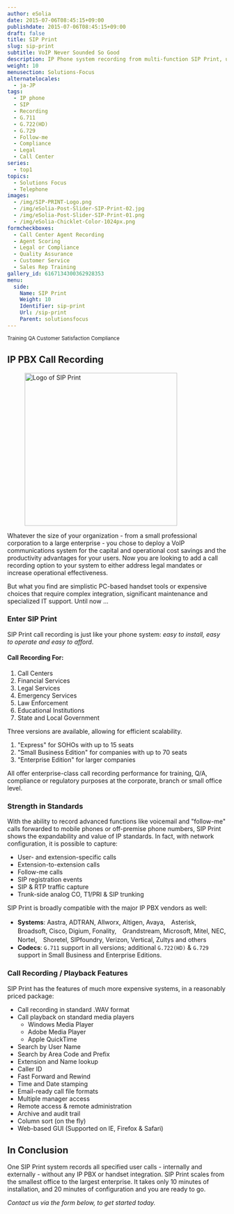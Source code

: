 ```yaml
---
author: eSolia
date: 2015-07-06T08:45:15+09:00
publishdate: 2015-07-06T08:45:15+09:00
draft: false
title: SIP Print
slug: sip-print
subtitle: VoIP Never Sounded So Good
description: IP Phone system recording from multi-function SIP Print, used for training, compliance, customer service scenarios - from eSolia Inc.
weight: 10
menusection: Solutions-Focus
alternatelocales:
  - ja-JP
tags:
  - IP phone
  - SIP
  - Recording
  - G.711
  - G.722(HD)
  - G.729
  - Follow-me
  - Compliance
  - Legal
  - Call Center
series:
  - top1
topics:
  - Solutions Focus
  - Telephone
images:
  - /img/SIP-PRINT-Logo.png
  - /img/eSolia-Post-Slider-SIP-Print-02.jpg
  - /img/eSolia-Post-Slider-SIP-Print-01.png
  - /img/eSolia-Chicklet-Color-1024px.png
formcheckboxes:
  - Call Center Agent Recording
  - Agent Scoring
  - Legal or Compliance
  - Quality Assurance
  - Customer Service
  - Sales Rep Training
gallery_id: 6167134300362928353
menu:
  side:
    Name: SIP Print
    Weight: 10
    Identifier: sip-print
    Url: /sip-print
    Parent: solutionsfocus
---
```


<small>
<a class="grey lighten-3 green-text waves-effect waves-light btn">Training</a>
<a class="grey lighten-3 green-text waves-effect waves-light btn">QA</a>
<a class="grey lighten-3 green-text waves-effect waves-light btn">Customer Satisfaction</a>
<a class="grey lighten-3 green-text waves-effect waves-light btn">Compliance</a>
</small>

## IP PBX Call Recording

<figure class="image-container">
<img class="materialboxed right responsive-img" width="350" data-caption="SIP Print Logo" alt="Logo of SIP Print" src="/img/SIP-PRINT-Logo-2.png" >
</figure>

Whatever the size of your organization - from a small professional corporation to a large enterprise - you chose to deploy a VoIP communications system for the capital and operational cost savings and the productivity advantages for your users. Now you are looking to add a call recording option to your system to either address legal mandates or increase operational effectiveness.

But what you find are simplistic PC-based handset tools or expensive choices that require complex integration, significant maintenance and specialized IT support. Until now ...

### Enter SIP Print

SIP Print call recording is just like your phone system: _easy to install, easy to operate and easy to afford_.

<div class="esolia-card-panel blue-grey darken-4 z-depth-1">
  <h4 class="center green-text text-accent-3">Call Recording For:</h4>
    <ol>
      <li class="white-text">Call Centers</li>
      <li class="white-text">Financial Services</li>
      <li class="white-text">Legal Services</li>
      <li class="white-text">Emergency Services</li>
      <li class="white-text">Law Enforcement</li>
      <li class="white-text">Educational Institutions</li>
      <li class="white-text">State and Local Government</li>
    </ol>
</div>

Three versions are available, allowing for efficient scalability.

1. "Express" for SOHOs with up to 15 seats
1. "Small Business Edition" for companies with up to 70 seats
1. "Enterprise Edition" for larger companies

All offer enterprise-class call recording performance for training, Q/A, compliance or regulatory purposes at the corporate, branch or small office level.

### Strength in Standards

With the ability to record advanced functions like voicemail and "follow-me" calls forwarded to mobile phones or off-premise phone numbers, SIP Print shows the expandability and value of IP standards. In fact, with network configuration, it is possible to capture:

* User- and extension-specific calls
* Extension-to-extension calls
* Follow-me calls
* SIP registration events
* SIP & RTP traffic capture
* Trunk-side analog CO, T1/PRI & SIP trunking

SIP Print is broadly compatible with the major IP PBX vendors as well:

* **Systems**: Aastra, ADTRAN, Allworx, Altigen, Avaya,　Asterisk, Broadsoft, Cisco, Digium, Fonality,　Grandstream, Microsoft, Mitel, NEC, Nortel,　Shoretel, SIPfoundry, Verizon, Vertical, Zultys and others
* **Codecs**: ``G.711`` support in all versions; additional ``G.722(HD)`` & ``G.729`` support in Small Business and Enterprise Editions.

### Call Recording / Playback Features

SIP Print has the features of much more expensive systems, in a reasonably priced package:

* Call recording in standard .WAV format
* Call playback on standard media players
   * Windows Media Player
   * Adobe Media Player
   * Apple QuickTime
* Search by User Name
* Search by Area Code and Prefix
* Extension and Name lookup
* Caller ID
* Fast Forward and Rewind
* Time and Date stamping
* Email-ready call file formats
* Multiple manager access
* Remote access & remote administration
* Archive and audit trail
* Column sort (on the fly)
* Web-based GUI (Supported on IE, Firefox & Safari)

## In Conclusion

One SIP Print system records all specified user calls - internally and externally - without any IP PBX or handset integration. SIP Print scales from the smallest office to the largest enterprise. It takes only 10 minutes of installation, and 20 minutes of configuration and you are ready to go.

_Contact us via the form below, to get started today._
